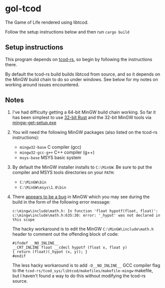 # gol-tcod

The Game of Life rendered using libtcod.

Follow the setup instructions below and then run `cargo build`

## Setup instructions

This program depends on [tcod-rs][tcod-rs], so begin by following the instructions
there. 

By default the tcod-rs build builds libtcod from source, and so it depends on
the MinGW build chain to do so under windows. See below for my notes on working
around issues encountered.

[tcod-rs]: https://github.com/tomassedovic/tcod-rs/tree/64510dbd86388cd5667b8b92d097e722e6c28aa4


## Notes

1.  I've had difficulty getting a 64-bit MinGW build chain working. So far it has been simplest
    to use [32-bit Rust][rust-32bit] and the 32-bit MinGW tools via [mingw-get-setup.exe][mingw-get-installer]

2.  You will need the following MinGW packages (also listed on the tcod-rs instructions):

    * `mingw32-base` C compiler (gcc)
    * `mingw32-gcc-g++` C++ compiler (g++)
    * `msys-base` MSYS basic system

3.  By default the MinGW installer installs to `C:\MinGW`. Be sure to put the compiler and 
    MSYS tools directories on your `PATH`:

    * `C:\MinGW\bin`
    * `C:\MinGW\msys\1.0\bin`

4.  There [appears to be a bug][mingw-bug] in MinGW which you may see during the build in the
    form of the following error message:

        c:\mingw\include\math.h: In function 'float hypotf(float, float)':
        c:\mingw\include\math.h:635:30: error: '_hypot' was not declared in this scope

    The hacky workaround is to edit the MinGW `C:\MinGW\include\math.h` header to comment out
    the offending block of code:

        #ifndef __NO_INLINE__
        __CRT_INLINE float __cdecl hypotf (float x, float y)
        { return (float)(_hypot (x, y)); }
        #endif

    The less hacky workaround is to add `-D__NO_INLINE__` GCC compiler flag to the 
    `tcod-rs/tcod_sys/libtcod/makefiles/makefile-mingw` makefile, but I haven't found a way to
    do this without modifying the tcod-rs source.


[rust-32bit]: https://static.rust-lang.org/dist/rust-nightly-i686-unknown-linux-gnu.tar.gz
[mingw-get-installer]: https://sourceforge.net/projects/mingw/files/Installer/
[mingw-bug]: https://github.com/g-truc/glm/issues/300